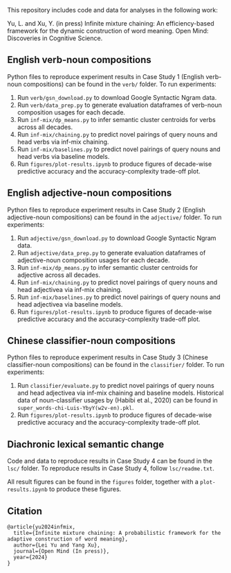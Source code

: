 This repository includes code and data for analyses in the following work:

Yu, L. and Xu, Y. (in press) Infinite mixture chaining: An
efficiency-based framework for the dynamic construction of word meaning.
Open Mind: Discoveries in Cognitive Science.

## English verb-noun compositions
Python files to reproduce experiment results in Case Study 1 (English verb-noun compositions) can be found in the ```verb/``` folder.
To run experiments:
1. Run ```verb/gsn_download.py``` to download Google Syntactic Ngram data.
2. Run ```verb/data_prep.py``` to generate evaluation dataframes of verb-noun composition usages for each decade.
3. Run ```inf-mix/dp_means.py``` to infer semantic cluster centroids for verbs across all decades.
4. Run ```inf-mix/chaining.py``` to predict novel pairings of query nouns and head verbs via inf-mix chaining.
5. Run ```inf-mix/baselines.py``` to predict novel pairings of query nouns and head verbs via baseline models.
6. Run ```figures/plot-results.ipynb``` to produce figures of decade-wise predictive accuracy and the accuracy-complexity trade-off plot.

## English adjective-noun compositions
Python files to reproduce experiment results in Case Study 2 (English adjective-noun compositions) can be found in the ```adjective/``` folder.
To run experiments:
1. Run ```adjective/gsn_download.py``` to download Google Syntactic Ngram data.
2. Run ```adjective/data_prep.py``` to generate evaluation dataframes of adjective-noun composition usages for each decade.
3. Run ```inf-mix/dp_means.py``` to infer semantic cluster centroids for adjective across all decades.
4. Run ```inf-mix/chaining.py``` to predict novel pairings of query nouns and head adjectivea via inf-mix chaining.
5. Run ```inf-mix/baselines.py``` to predict novel pairings of query nouns and head adjectivea via baseline models.
6. Run ```figures/plot-results.ipynb``` to produce figures of decade-wise predictive accuracy and the accuracy-complexity trade-off plot.

## Chinese classifier-noun compositions
Python files to reproduce experiment results in Case Study 3 (Chinese classifier-noun compositions) can be found in the ```classifier/``` folder.
To run experiments:
1. Run ```classifier/evaluate.py``` to predict novel pairings of query nouns and head adjectivea via inf-mix chaining and baseline models. Historical data of noun-classifier usages by (Habibi et al., 2020) can be found in ```super_words-chi-Luis-YbyY(w2v-en).pkl```.
2. Run ```figures/plot-results.ipynb``` to produce figures of decade-wise predictive accuracy and the accuracy-complexity trade-off plot.


## Diachronic lexical semantic change
Code and data to reproduce results in Case Study 4 can be found in the ```lsc/``` folder.
To reproduce results in Case Study 4, follow ```lsc/readme.txt```.

All result figures can be found in the ```figures``` folder, together with a ```plot-results.ipynb``` to produce these figures.

## Citation
```
@article{yu2024infmix,
  title={Infinite mixture chaining: A probabilistic framework for the adaptive construction of word meaning},
  author={Lei Yu and Yang Xu},
  journal={Open Mind (In press)},
  year={2024}
}
```
